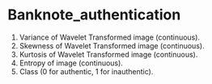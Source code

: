 # Banknote_authentication

1.  Variance of Wavelet Transformed image (continuous).
2.  Skewness of Wavelet Transformed image (continuous).
3.  Kurtosis of Wavelet Transformed image (continuous).
4.  Entropy of image (continuous).
5.  Class (0 for authentic, 1 for inauthentic).
